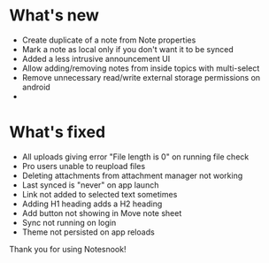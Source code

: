 # What's new
- Create duplicate of a note from Note properties
- Mark a note as local only if you don't want it to be synced
- Added a less intrusive announcement UI
- Allow adding/removing notes from inside topics with multi-select
- Remove unnecessary read/write external storage permissions on android
- 

# What's fixed
- All uploads giving error "File length is 0" on running file check
- Pro users unable to reupload files
- Deleting attachments from attachment manager not working
- Last synced is "never" on app launch
- Link not added to selected text sometimes
- Adding H1 heading adds a H2 heading
- Add button not showing in Move note sheet
- Sync not running on login
- Theme not persisted on app reloads

Thank you for using Notesnook!